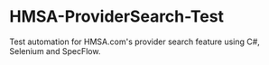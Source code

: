 # HMSA-ProviderSearch-Test
Test automation for HMSA.com's provider search feature using C#, Selenium and SpecFlow.
